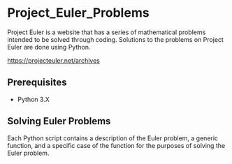 # Project_Euler_Problems
Project Euler is a website that has a series of mathematical problems intended to be solved through coding. Solutions to the problems on Project Euler are done using Python.

https://projecteuler.net/archives

## Prerequisites
* Python 3.X

## Solving Euler Problems
Each Python script contains a description of the Euler problem, a generic function, and a specific case of the function for the purposes of solving the Euler problem.

